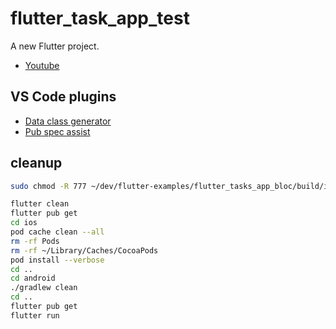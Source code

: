 # flutter_task_app_test

A new Flutter project.
- [Youtube](https://www.youtube.com/watch?v=LSdmWNZhGbA&list=PL4KQIoSGkL6uRsAQqKRA-TrVfLIDV-Qcp&index=1)
## VS Code plugins
- [Data class generator](https://marketplace.visualstudio.com/items?itemName=ricardo-emerson.dart-data-class-tools)
- [Pub spec assist](https://marketplace.visualstudio.com/items?itemName=jeroen-meijer.pubspec-assist)

## cleanup 
```sh
sudo chmod -R 777 ~/dev/flutter-examples/flutter_tasks_app_bloc/build/ios

flutter clean
flutter pub get
cd ios
pod cache clean --all
rm -rf Pods
rm -rf ~/Library/Caches/CocoaPods
pod install --verbose
cd ..
cd android
./gradlew clean
cd ..
flutter pub get
flutter run
```
